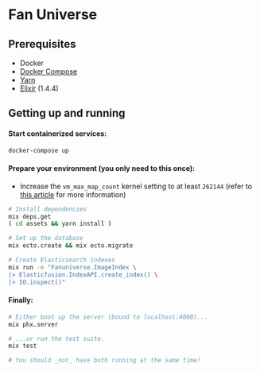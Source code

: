 # Fan Universe

## Prerequisites

* Docker
* [Docker Compose](https://docs.docker.com/compose/install/)
* [Yarn](https://yarnpkg.com/en/docs/install)
* [Elixir](https://elixir-lang.org/install.html) (1.4.4)

## Getting up and running

#### Start containerized services:

```bash
docker-compose up
```

#### Prepare your environment (you only need to this once):

* Increase the `vm_max_map_count` kernel setting to at least `262144`
(refer to [this article][1] for more information)

[1]:https://www.elastic.co/guide/en/elasticsearch/reference/5.5/vm-max-map-count.html

```bash
# Install dependencies
mix deps.get
( cd assets && yarn install )

# Set up the database
mix ecto.create && mix ecto.migrate

# Create Elasticsearch indexes
mix run -e "Fanuniverse.ImageIndex \
|> Elasticfusion.IndexAPI.create_index() \
|> IO.inspect()"
```

#### Finally:
```bash
# Either boot up the server (bound to localhost:4000)...
mix phx.server

# ...or run the test suite.
mix test

# You should _not_ have both running at the same time!
```
